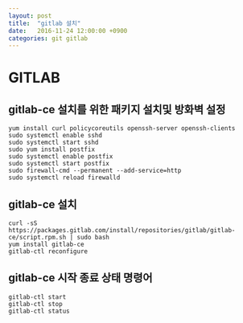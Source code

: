 ```yaml
---
layout: post
title:  "gitlab 설치"
date:   2016-11-24 12:00:00 +0900
categories: git gitlab
---
```


# GITLAB

## gitlab-ce 설치를 위한 패키지 설치및 방화벽 설정
```
yum install curl policycoreutils openssh-server openssh-clients
sudo systemctl enable sshd
sudo systemctl start sshd
sudo yum install postfix
sudo systemctl enable postfix
sudo systemctl start postfix
sudo firewall-cmd --permanent --add-service=http
sudo systemctl reload firewalld
```

## gitlab-ce 설치
```
curl -sS https://packages.gitlab.com/install/repositories/gitlab/gitlab-ce/script.rpm.sh | sudo bash
yum install gitlab-ce
gitlab-ctl reconfigure
```

## gitlab-ce 시작 종료 상태 명령어
```
gitlab-ctl start
gitlab-ctl stop
gitlab-ctl status
```
